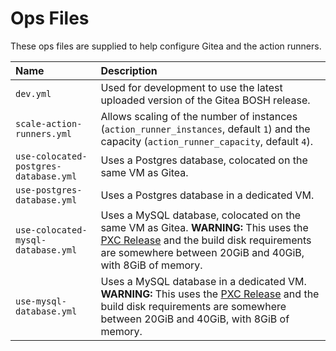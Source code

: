 # Ops Files

These ops files are supplied to help configure Gitea and the action runners.

| Name | Description |
| :--- | :--- |
| `dev.yml` | Used for development to use the latest uploaded version of the Gitea BOSH release. |
| `scale-action-runners.yml` | Allows scaling of the number of instances (`action_runner_instances`, default `1`) and the capacity (`action_runner_capacity`, default `4`). |
| `use-colocated-postgres-database.yml` | Uses a Postgres database, colocated on the same VM as Gitea. |
| `use-postgres-database.yml` | Uses a Postgres database in a dedicated VM. |
| `use-colocated-mysql-database.yml` | Uses a MySQL database, colocated on the same VM as Gitea. **WARNING:** This uses the [PXC Release](https://github.com/cloudfoundry/pxc-release) and the build disk requirements are somewhere between 20GiB and 40GiB, with 8GiB of memory. |
| `use-mysql-database.yml` | Uses a MySQL database in a dedicated VM. **WARNING:** This uses the [PXC Release](https://github.com/cloudfoundry/pxc-release) and the build disk requirements are somewhere between 20GiB and 40GiB, with 8GiB of memory. |
